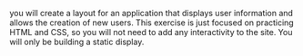 you will create a layout for an application that displays user information and allows the creation of new users. This exercise is just focused on practicing HTML and CSS, so you will not need to add any interactivity to the site. You will only be building a static display.
